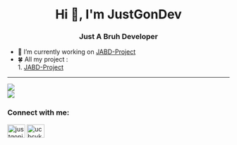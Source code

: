 <h1 align="center">Hi 👋, I'm JustGonDev</h1>
<h3 align="center">Just A Bruh Developer</h3>

- 🔭 I’m currently working on [JABD-Project](https://github.com/JABD-Team)
- 🍀 All my project :
      <br><space>1. [JABD-Project](https://github.com/JABD-Team)</space></br>

<hr>
  <a>
    <img src="https://github-readme-stats.vercel.app/api?username=JustGonDev&show_icons=true&theme=chartreuse-dark&count_private=true">
  </a><br>
  <a>
    <img src="https://github-readme-stats.vercel.app/api?username=justgondev&show_icons=true&locale=vi">
  </a>

<h3 align="left">Connect with me:</h3>
<p align="left">
<a href="https://fb.com/justgonjg" target="blank"><img align="center" src="https://raw.githubusercontent.com/rahuldkjain/github-profile-readme-generator/master/src/images/icons/Social/facebook.svg" alt="justgonjg" height="30" width="40" /></a>
<a href="https://www.youtube.com/c/ucbcykh7e6pq7d0zkh0cvebg" target="blank"><img align="center" src="https://raw.githubusercontent.com/rahuldkjain/github-profile-readme-generator/master/src/images/icons/Social/youtube.svg" alt="ucbcykh7e6pq7d0zkh0cvebg" height="30" width="40" /></a>
